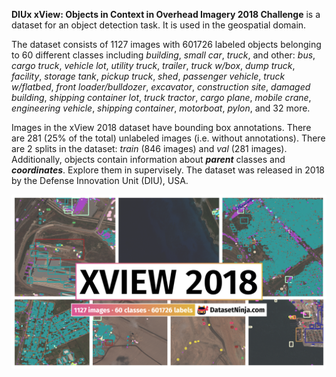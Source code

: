 **DIUx xView: Objects in Context in Overhead Imagery 2018 Challenge** is a dataset for an object detection task. It is used in the geospatial domain. 

The dataset consists of 1127 images with 601726 labeled objects belonging to 60 different classes including *building*, *small car*, *truck*, and other: *bus*, *cargo truck*, *vehicle lot*, *utility truck*, *trailer*, *truck w/box*, *dump truck*, *facility*, *storage tank*, *pickup truck*, *shed*, *passenger vehicle*, *truck w/flatbed*, *front loader/bulldozer*, *excavator*, *construction site*, *damaged building*, *shipping container lot*, *truck tractor*, *cargo plane*, *mobile crane*, *engineering vehicle*, *shipping container*, *motorboat*, *pylon*, and 32 more.

Images in the xView 2018 dataset have bounding box annotations. There are 281 (25% of the total) unlabeled images (i.e. without annotations). There are 2 splits in the dataset: *train* (846 images) and *val* (281 images). Additionally, objects contain information about ***parent*** classes and ***coordinates***. Explore them in supervisely. The dataset was released in 2018 by the Defense Innovation Unit (DIU), USA.

<img src="https://github.com/dataset-ninja/xview/raw/main/visualizations/poster.png">
